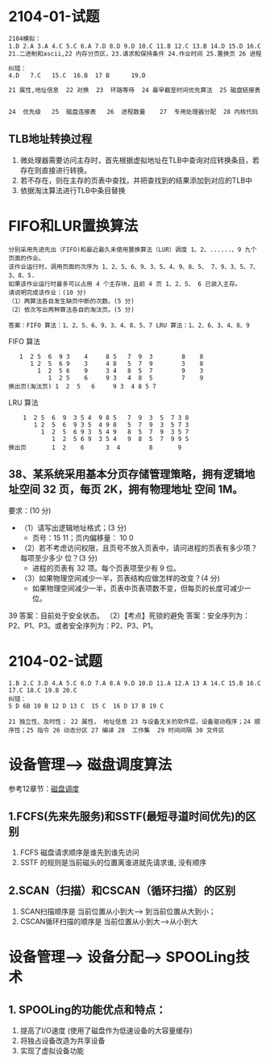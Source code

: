 



# 2104-01-试题
```sh
2104模拟：
1.D 2.A 3.A 4.C 5.C 6.A 7.D 8.D 9.D 10.C 11.B 12.C 13.B 14.D 15.D 16.C 17.A 18.C 19.C 20.A 
21.二进制和ascii,22 内存分页区，23.请求和保持条件 24.作业时间 25.置换页 26 进程 27.  28 守护进程   29  30 内存分配

纠错：
4.D   7.C   15.C  16.B  17 B      19.D  

21 属性,地址信息  22 对换  23  环路等待  24 最早截至时间优先算法  25 磁盘链接表  26 何时调用检测算法  27 进程调度方式  28.引入TLB之后的地址转变过程 29.分派表  


24  优先级   25  磁盘连接表   26  进程数量    27  专用处理器分配  28 内核代码  
```

## TLB地址转换过程
1. 微处理器需要访问主存时，首先根据虚拟地址在TLB中查询对应转换条目，若存在则直接进行转换。
2. 若不存在，则在主存的页表中查找，并把查找到的结果添加到对应的TLB中
3. 依据淘汰算法进行TLB中条目替换 

# FIFO和LUR置换算法
```
分别采用先进先出（FIFO)和最近最久未使用置换算法（LUR）调度 1、2、......、9 九个页面的作业。
该作业运行时，调用页面的次序为 1、2、5、6、9、3、5、4、9、8、5、 7、9、3、5、7、3、8、5.
如果该作业运行时最多可以占用 4 个主存块，且前 4 页 1、2、5、 6 已装入主存。
请说明完成该作业：(10 分) 
（1）两算法各自发生缺页中断的次数。(5 分) 
（2）依次写出两种算法各自的淘汰页。(5 分)

答案：FIFO 算法：1、2、5、6、9、3、4、8、5、7 LRU 算法：1、2、6、3、4、8、9
```
FIFO 算法
```1、2、5、6、9、3、5、4、9、8、5、 7、9、3、5、7、3、8、5.
   1  2 5  6  9 3    4     8 5   7  9  3        8    8
      1 2  5  6 9    3     4 8   5  7  9        3    8
        1  2  5 6    9     3 4   8  5  7        9    3
           1  2 5    6     9 3   4  8  5        7    9 
换出页(淘汰页) 1  2  5   6     9 3  4 8 5 7
```
LRU 算法
``` 1、2、5、6、9、3、5、4、9、8、5、 7、9、3、5、7、3、8、5.
    1  2 5  6  9  3 5 4  9 8 5   7  9  3  5  7 3 8
       1 2  5  6  9 3 5  4 9 8   5  7  9  3  5 7 3
         1  2  5  6 9 3  5 4 9   8  5  7  9  3 5 7
            1  2  5 6 9  3 5 4   9  8  5  7  9 9 5  
换出页       1  2    6      3  4        8       9   
```

## 38、某系统采用基本分页存储管理策略，拥有逻辑地址空间 32 页，每页 2K，拥有物理地址 空间 1M。
要求：(10 分) 
* （1）请写出逻辑地址格式；(3 分) 
    - 页号：15 11；页内偏移量： 10  0
* （2）若不考虑访问权限，且页号不放入页表中，请问进程的页表有多少项？每项至少多少 位？(3 分) 
    - 进程的页表有 32 项。每个页表项至少有 9 位。
* （3）如果物理空间减少一半，页表结构应做怎样的改变？(4 分)
    - 如果物理空间减少一半，页表中页表项数不变，但每页的长度可减少一位。


39 答案：目前处于安全状态。 （2）【考点】死锁的避免 答案：安全序列为：P2、P1、P3。或者安全序列为：P2、P3、P1。


# 2104-02-试题
```
1.B 2.C 3.D 4.A 5.C 6.D 7.A 8.A 9.D 10.D 11.A 12.A 13 A 14.C 15.B 16.C 17.C 18.C 19.B 20.C 
纠错：
5 D 6B 10 B 12 D 13 C  15 C  16 D 17 B 19 C 

21 独立性、及时性； 22 属性， 地址信息 23 与设备无关的软件层，设备驱动程序；24 顺序性；25 指令 26 动态分区 27 编译 28  工作集  29 时间间隔 30 文件区
```

# 设备管理--> 磁盘调度算法
 
参考12章节：[磁盘调度](./操作系统精讲12.pptx)

## 1.FCFS(先来先服务)和SSTF(最短寻道时间优先)的区别
1. FCFS 磁盘请求顺序是谁先到谁先访问
2. SSTF 的规则是当前磁头的位置离谁进就先请求谁, 没有顺序

## 2.SCAN（扫描）和CSCAN（循环扫描）的区别
1. SCAN扫描顺序是 当前位置从小到大--> 到当前位置从大到小；
2. CSCAN循环扫描的顺序是 当前位置从小到大-->从小到大 

# 设备管理--> 设备分配--> SPOOLing技术
## 1. SPOOLing的功能优点和特点：

1) 提高了I/O速度 (使用了磁盘作为低速设备的大容量缓存)
2)	将独占设备改造为共享设备
3)	实现了虚拟设备功能
